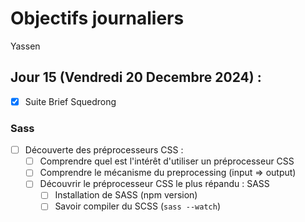 # Objectifs journaliers

Yassen

## Jour 15 (Vendredi 20 Decembre 2024) :

- [x] Suite Brief Squedrong

### Sass

- [ ] Découverte des préprocesseurs CSS :
  - [ ] Comprendre quel est l'intérêt d'utiliser un préprocesseur CSS
  - [ ] Comprendre le mécanisme du preprocessing (input => output)
  - [ ] Découvrir le préprocesseur CSS le plus répandu : SASS
    - [ ] Installation de SASS (npm version)
    - [ ] Savoir compiler du SCSS (`sass --watch`)
